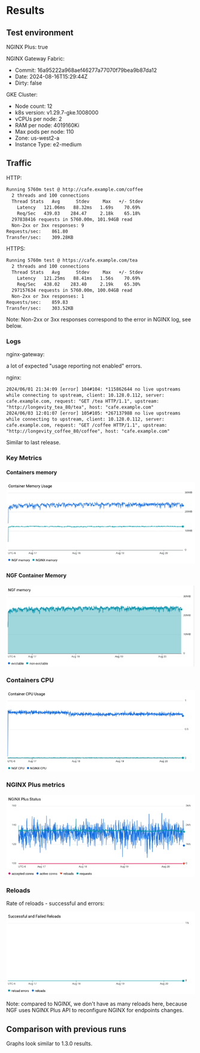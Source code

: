 # Results

## Test environment

NGINX Plus: true

NGINX Gateway Fabric:

- Commit: 16a95222a968aef46277a77070f79bea9b87da12
- Date: 2024-08-16T15:29:44Z
- Dirty: false

GKE Cluster:

- Node count: 12
- k8s version: v1.29.7-gke.1008000
- vCPUs per node: 2
- RAM per node: 4019160Ki
- Max pods per node: 110
- Zone: us-west2-a
- Instance Type: e2-medium

## Traffic

HTTP:

```text
Running 5760m test @ http://cafe.example.com/coffee
  2 threads and 100 connections
  Thread Stats   Avg      Stdev     Max   +/- Stdev
    Latency   121.06ms   88.32ms   1.69s    70.69%
    Req/Sec   439.03    284.47     2.18k    65.18%
  297838416 requests in 5760.00m, 101.94GB read
  Non-2xx or 3xx responses: 9
Requests/sec:    861.80
Transfer/sec:    309.28KB
```

HTTPS:

```text
Running 5760m test @ https://cafe.example.com/tea
  2 threads and 100 connections
  Thread Stats   Avg      Stdev     Max   +/- Stdev
    Latency   121.25ms   88.41ms   1.56s    70.69%
    Req/Sec   438.02    283.40     2.19k    65.30%
  297157634 requests in 5760.00m, 100.04GB read
  Non-2xx or 3xx responses: 1
Requests/sec:    859.83
Transfer/sec:    303.52KB
```

Note: Non-2xx or 3xx responses correspond to the error in NGINX log, see below.

### Logs

nginx-gateway:

a lot of expected "usage reporting not enabled" errors.

nginx:

```text
2024/06/01 21:34:09 [error] 104#104: *115862644 no live upstreams while connecting to upstream, client: 10.128.0.112, server: cafe.example.com, request: "GET /tea HTTP/1.1", upstream: "http://longevity_tea_80/tea", host: "cafe.example.com"
2024/06/03 12:01:07 [error] 105#105: *267137988 no live upstreams while connecting to upstream, client: 10.128.0.112, server: cafe.example.com, request: "GET /coffee HTTP/1.1", upstream: "http://longevity_coffee_80/coffee", host: "cafe.example.com"
```

Similar to last release.

### Key Metrics

#### Containers memory

![plus-memory.png](plus-memory.png)

#### NGF Container Memory

![plus-ngf-memory.png](plus-ngf-memory.png)

### Containers CPU

![plus-cpu.png](plus-cpu.png)

### NGINX Plus metrics

![plus-status.png](plus-status.png)

### Reloads

Rate of reloads - successful and errors:

![plus-reloads.png](plus-reloads.png)

Note: compared to NGINX, we don't have as many reloads here, because NGF uses NGINX Plus API to reconfigure NGINX
for endpoints changes.

## Comparison with previous runs

Graphs look similar to 1.3.0 results.
